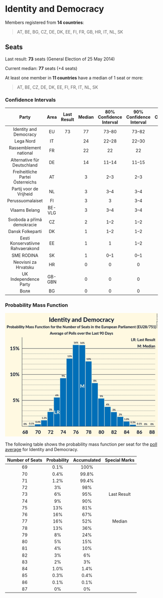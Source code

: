 # Identity and Democracy

Members registered from **14 countries**:

> AT, BE, BG, CZ, DE, DK, EE, FI, FR, GB, HR, IT, NL, SK

## Seats

Last result: **73** seats (General Election of 25 May 2014)

Current median: **77** seats (+4 seats)

At least one member in **11 countries** have a median of 1 seat or more:

> AT, BE, CZ, DE, DK, EE, FI, FR, IT, NL, SK

### Confidence Intervals

| Party | Area | Last Result | Median | 80% Confidence Interval | 90% Confidence Interval | 95% Confidence Interval | 99% Confidence Interval |
|:-----:|:----:|:-----------:|:------:|:-----------------------:|:-----------------------:|:-----------------------:|:-----------------------:|
| Identity and Democracy | EU | 73 | 77 | 73–80 | 73–82 | 72–83 | 70–84 |
| Lega Nord | IT | | 24 | 22–28 | 22–30 | 21–30 | 20–30 |
| Rassemblement national | FR | | 22 | 22 | 22 | 22 | 22 |
| Alternative für Deutschland | DE | | 14 | 11–14 | 11–15 | 11–15 | 11–16 |
| Freiheitliche Partei Österreichs | AT | | 3 | 2–3 | 2–3 | 2–3 | 2–4 |
| Partij voor de Vrijheid | NL | | 3 | 3–4 | 3–4 | 2–4 | 2–4 |
| Perussuomalaiset | FI | | 3 | 3 | 3–4 | 3–4 | 3–4 |
| Vlaams Belang | BE-VLG | | 3 | 3–4 | 3–4 | 3–4 | 3–4 |
| Svoboda a přímá demokracie | CZ | | 2 | 1–2 | 1–2 | 0–2 | 0–2 |
| Dansk Folkeparti | DK | | 1 | 1–2 | 1–2 | 1–2 | 1–2 |
| Eesti Konservatiivne Rahvaerakond | EE | | 1 | 1 | 1–2 | 1–2 | 1–2 |
| SME RODINA | SK | | 1 | 0–1 | 0–1 | 0–1 | 0–1 |
| Neovisni za Hrvatsku | HR | | 0 | 0 | 0 | 0 | 0 |
| UK Independence Party | GB-GBN | | 0 | 0 | 0 | 0 | 0 |
| Воля | BG | | 0 | 0 | 0 | 0 | 0 |

### Probability Mass Function

![Graph with seats probability mass function not yet produced](average-2019-10-31-seats-pmf-identityanddemocracy.png "Seats Probability Mass Function")

The following table shows the probability mass function per seat for the [poll average](average-2019-10-31.html) for Identity and Democracy.

| Number of Seats | Probability | Accumulated | Special Marks |
|:---------------:|:-----------:|:-----------:|:-------------:|
| 69 | 0.1% | 100% |  |
| 70 | 0.4% | 99.8% |  |
| 71 | 1.2% | 99.4% |  |
| 72 | 3% | 98% |  |
| 73 | 6% | 95% | Last Result |
| 74 | 9% | 90% |  |
| 75 | 13% | 81% |  |
| 76 | 16% | 67% |  |
| 77 | 16% | 52% | Median |
| 78 | 13% | 36% |  |
| 79 | 8% | 24% |  |
| 80 | 5% | 15% |  |
| 81 | 4% | 10% |  |
| 82 | 3% | 6% |  |
| 83 | 2% | 3% |  |
| 84 | 1.0% | 1.4% |  |
| 85 | 0.3% | 0.4% |  |
| 86 | 0.1% | 0.1% |  |
| 87 | 0% | 0% |  |


